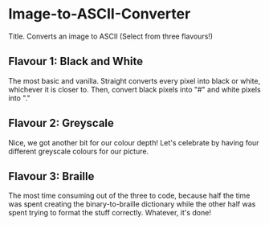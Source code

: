 # Image-to-ASCII-Converter
Title. Converts an image to ASCII (Select from three flavours!)

## Flavour 1: Black and White

The most basic and vanilla. Straight converts every pixel into black or white, whichever it is closer to. Then, convert black pixels into "#" and white pixels into "."

## Flavour 2: Greyscale

Nice, we got another bit for our colour depth! Let's celebrate by having four different greyscale colours for our picture.

## Flavour 3: Braille

The most time consuming out of the three to code, because half the time was spent creating the binary-to-braille dictionary while the other half was spent trying to format the stuff correctly. Whatever, it's done!
